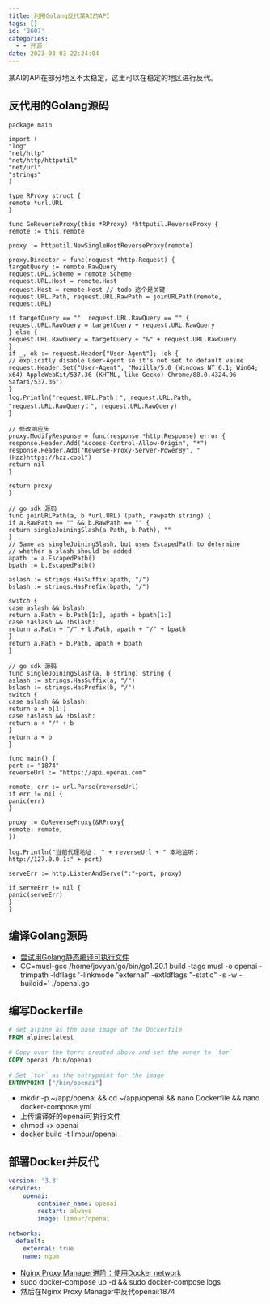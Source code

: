 ```yaml
---
title: 利用Golang反代某AI的API
tags: []
id: '2607'
categories:
  - - 开源
date: 2023-03-03 22:24:04
---
```


某AI的API在部分地区不太稳定，这里可以在稳定的地区进行反代。

## 反代用的Golang源码

```golang
package main

import (
"log"
"net/http"
"net/http/httputil"
"net/url"
"strings"
)

type RProxy struct {
remote *url.URL
}

func GoReverseProxy(this *RProxy) *httputil.ReverseProxy {
remote := this.remote

proxy := httputil.NewSingleHostReverseProxy(remote)

proxy.Director = func(request *http.Request) {
targetQuery := remote.RawQuery
request.URL.Scheme = remote.Scheme
request.URL.Host = remote.Host
request.Host = remote.Host // todo 这个是关键
request.URL.Path, request.URL.RawPath = joinURLPath(remote, request.URL)

if targetQuery == ""  request.URL.RawQuery == "" {
request.URL.RawQuery = targetQuery + request.URL.RawQuery
} else {
request.URL.RawQuery = targetQuery + "&" + request.URL.RawQuery
}
if _, ok := request.Header["User-Agent"]; !ok {
// explicitly disable User-Agent so it's not set to default value
request.Header.Set("User-Agent", "Mozilla/5.0 (Windows NT 6.1; Win64; x64) AppleWebKit/537.36 (KHTML, like Gecko) Chrome/88.0.4324.96 Safari/537.36")
}
log.Println("request.URL.Path：", request.URL.Path, "request.URL.RawQuery：", request.URL.RawQuery)
}

// 修改响应头
proxy.ModifyResponse = func(response *http.Response) error {
response.Header.Add("Access-Control-Allow-Origin", "*")
response.Header.Add("Reverse-Proxy-Server-PowerBy", "(Hzz)https://hzz.cool")
return nil
}

return proxy
}

// go sdk 源码
func joinURLPath(a, b *url.URL) (path, rawpath string) {
if a.RawPath == "" && b.RawPath == "" {
return singleJoiningSlash(a.Path, b.Path), ""
}
// Same as singleJoiningSlash, but uses EscapedPath to determine
// whether a slash should be added
apath := a.EscapedPath()
bpath := b.EscapedPath()

aslash := strings.HasSuffix(apath, "/")
bslash := strings.HasPrefix(bpath, "/")

switch {
case aslash && bslash:
return a.Path + b.Path[1:], apath + bpath[1:]
case !aslash && !bslash:
return a.Path + "/" + b.Path, apath + "/" + bpath
}
return a.Path + b.Path, apath + bpath
}

// go sdk 源码
func singleJoiningSlash(a, b string) string {
aslash := strings.HasSuffix(a, "/")
bslash := strings.HasPrefix(b, "/")
switch {
case aslash && bslash:
return a + b[1:]
case !aslash && !bslash:
return a + "/" + b
}
return a + b
}

func main() {
port := "1874"
reverseUrl := "https://api.openai.com"

remote, err := url.Parse(reverseUrl)
if err != nil {
panic(err)
}

proxy := GoReverseProxy(&RProxy{
remote: remote,
})

log.Println("当前代理地址： " + reverseUrl + " 本地监听： http://127.0.0.1:" + port)

serveErr := http.ListenAndServe(":"+port, proxy)

if serveErr != nil {
panic(serveErr)
}
}
```

## 编译Golang源码

*   [尝试用Golang静态编译可执行文件](https://occdn.limour.top/2599.html)
*   CC=musl-gcc /home/jovyan/go/bin/go1.20.1 build -tags musl -o openai -trimpath -ldflags '-linkmode "external" -extldflags "-static" -s -w -buildid=' ./openai.go

## 编写Dockerfile

```Dockerfile
# set alpine as the base image of the Dockerfile
FROM alpine:latest
 
# Copy over the torrc created above and set the owner to `tor`
COPY openai /bin/openai
 
# Set `tor` as the entrypoint for the image
ENTRYPOINT ["/bin/openai"]
```

*   mkdir -p ~/app/openai && cd ~/app/openai && nano Dockerfile && nano docker-compose.yml
*   上传编译好的openai可执行文件
*   chmod +x openai
*   docker build -t limour/openai .

## 部署Docker并反代

```yml
version: '3.3'
services:
    openai:
        container_name: openai
        restart: always
        image: limour/openai
    
networks:
  default:
    external: true
    name: ngpm
```

*   [Nginx Proxy Manager进阶：使用Docker network](https://occdn.limour.top/2523.html)
*   sudo docker-compose up -d && sudo docker-compose logs
*   然后在Nginx Proxy Manager中反代openai:1874